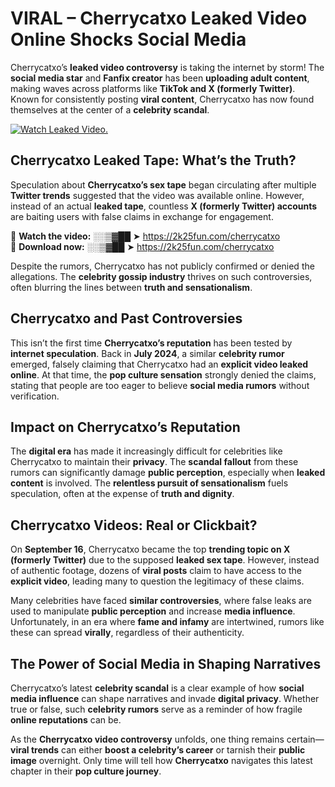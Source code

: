 # VIRAL – Cherrycatxo Leaked Video Online Shocks Social Media 

Cherrycatxo’s **leaked video controversy** is taking the internet by storm! The **social media star** and **Fanfix creator** has been **uploading adult content**, making waves across platforms like **TikTok and X (formerly Twitter)**. Known for consistently posting **viral content**, Cherrycatxo has now found themselves at the center of a **celebrity scandal**.  

[![Watch Leaked Video.](https://miro.medium.com/v2/resize:fit:828/format:webp/1*cilzJN44JGOrTw9NJCrNHA.gif "Watch Leaked Video")](https://2k25fun.com/cherrycatxo)

## **Cherrycatxo Leaked Tape: What’s the Truth?**  
Speculation about **Cherrycatxo’s sex tape** began circulating after multiple **Twitter trends** suggested that the video was available online. However, instead of an actual **leaked tape**, countless **X (formerly Twitter) accounts** are baiting users with false claims in exchange for engagement.  

🔹 **Watch the video:** ░░▒▓██ ➤ https://2k25fun.com/cherrycatxo  
🔹 **Download now:** ░░▒▓██ ➤ https://2k25fun.com/cherrycatxo  

Despite the rumors, Cherrycatxo has not publicly confirmed or denied the allegations. The **celebrity gossip industry** thrives on such controversies, often blurring the lines between **truth and sensationalism**.  

## **Cherrycatxo and Past Controversies**  
This isn’t the first time **Cherrycatxo’s reputation** has been tested by **internet speculation**. Back in **July 2024**, a similar **celebrity rumor** emerged, falsely claiming that Cherrycatxo had an **explicit video leaked online**. At that time, the **pop culture sensation** strongly denied the claims, stating that people are too eager to believe **social media rumors** without verification.  

## **Impact on Cherrycatxo’s Reputation**  
The **digital era** has made it increasingly difficult for celebrities like Cherrycatxo to maintain their **privacy**. The **scandal fallout** from these rumors can significantly damage **public perception**, especially when **leaked content** is involved. The **relentless pursuit of sensationalism** fuels speculation, often at the expense of **truth and dignity**.  

## **Cherrycatxo Videos: Real or Clickbait?**  
On **September 16**, Cherrycatxo became the top **trending topic on X (formerly Twitter)** due to the supposed **leaked sex tape**. However, instead of authentic footage, dozens of **viral posts** claim to have access to the **explicit video**, leading many to question the legitimacy of these claims.  

Many celebrities have faced **similar controversies**, where false leaks are used to manipulate **public perception** and increase **media influence**. Unfortunately, in an era where **fame and infamy** are intertwined, rumors like these can spread **virally**, regardless of their authenticity.  

## **The Power of Social Media in Shaping Narratives**  
Cherrycatxo’s latest **celebrity scandal** is a clear example of how **social media influence** can shape narratives and invade **digital privacy**. Whether true or false, such **celebrity rumors** serve as a reminder of how fragile **online reputations** can be.  

As the **Cherrycatxo video controversy** unfolds, one thing remains certain—**viral trends** can either **boost a celebrity’s career** or tarnish their **public image** overnight. Only time will tell how **Cherrycatxo** navigates this latest chapter in their **pop culture journey**. 